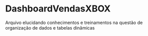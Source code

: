 # DashboardVendasXBOX


Arquivo elucidando conhecimentos e treinamentos na questão de organização de dados e tabelas dinâmicas
